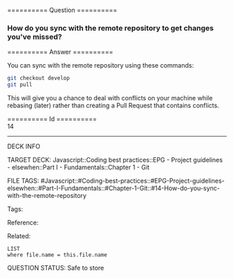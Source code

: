 ========== Question ==========  

### How do you sync with the remote repository to get changes you've missed?  

========== Answer ==========  

You can sync with the remote repository using these commands:

```sh
git checkout develop
git pull
```

This will give you a chance to deal with conflicts on your machine while rebasing (later) rather than creating a Pull Request that contains conflicts.

========== Id ==========  
14

---

DECK INFO

TARGET DECK: Javascript::Coding best practices::EPG - Project guidelines - elsewhen::Part I - Fundamentals::Chapter 1 - Git

FILE TAGS: #Javascript::#Coding-best-practices::#EPG-Project-guidelines-elsewhen::#Part-I-Fundamentals::#Chapter-1-Git::#14-How-do-you-sync-with-the-remote-repository

Tags:

Reference:

Related:

```dataview
LIST
where file.name = this.file.name
````
QUESTION STATUS: Safe to store
